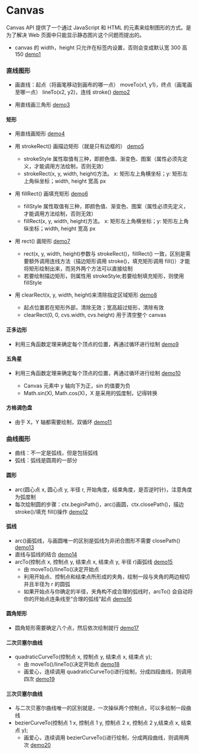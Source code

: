 # Canvas

Canvas API 提供了一个通过 JavaScript 和 HTML 的<canvas>元素来绘制图形的方式。是为了解决 Web 页面中只能显示静态图片这个问题而提出的。

-   canvas 的 width，height 只允许在标签内设置，否则会变成默认宽 300 高 150 [demo1](https://github.com/YaliixxG/Canvas/blob/main/demo1.html)

### 直线图形

-   画直线：起点（将画笔移动到画布的哪一点） moveTo(x1, y1)，终点（画笔画至哪一点） lineTo(x2, y2)，连线 stroke() [demo2](https://github.com/YaliixxG/Canvas/blob/main/demo2.html)

-   用直线画三角形 [demo3](https://github.com/YaliixxG/Canvas/blob/main/demo3.html)

#### 矩形

-   用直线画矩形 [demo4](https://github.com/YaliixxG/Canvas/blob/main/demo4.html)

-   用 strokeRect() 画描边矩形（就是只有边框的） [demo5](https://github.com/YaliixxG/Canvas/blob/main/demo5.html)

    -   strokeStyle 属性取值有三种，即颜色值、渐变色、图案（属性必须先定义，才能调用方法绘制，否则无效）
    -   strokeRect(x, y, width, height)方法。 x: 矩形左上角横坐标；y: 矩形左上角纵坐标；width, height 宽高 px

-   用 fillRect() 画填充矩形 [demo6](https://github.com/YaliixxG/Canvas/blob/main/demo6.html)

    -   fillStyle 属性取值有三种，即颜色值、渐变色、图案（属性必须先定义，才能调用方法绘制，否则无效）
    -   fillRect(x, y, width, height)方法。 x: 矩形左上角横坐标；y: 矩形左上角纵坐标；width, height 宽高 px

-   用 rect() 画矩形 [demo7](https://github.com/YaliixxG/Canvas/blob/main/demo7.html)

    -   rect(x, y, width, height)参数与 strokeRect()，fillRect() 一致，区别是需要额外调用连线方法（描边矩形调用 stroke()，填充矩形调用 fill()）才能将矩形绘制出来，而另外两个方法可以直接绘制
    -   若要绘制描边矩形，则属性用 strokeStyle;若要绘制填充矩形，则使用 fillStyle

-   用 clearRect(x, y, width, height)来清除指定区域矩形 [demo8](https://github.com/YaliixxG/Canvas/blob/main/demo8.html)

    -   起点位置若在矩形外部，清除无效；宽高超过矩形，清除有效
    -   clearRect(0, 0, cvs.width, cvs.height) 用于清空整个 canvas

#### 正多边形

-   利用三角函数定理来确定每个顶点的位置，再通过循环进行绘制 [demo9](https://github.com/YaliixxG/Canvas/blob/main/demo9.html)

#### 五角星

-   利用三角函数定理来确定每个顶点的位置，再通过循环进行绘制 [demo10](https://github.com/YaliixxG/Canvas/blob/main/demo10.html)

    -   Canvas 元素中 y 轴向下为正，sin 的值要为负
    -   Math.sin(X), Math.cos(X)，X 是采用的弧度制，记得转换

#### 方格调色盘

-   由于 X，Y 轴都需要绘制，双循环 [demo11](https://github.com/YaliixxG/Canvas/blob/main/demo11.html)

### 曲线图形

-   曲线：不一定是弧线，但是包括弧线
-   弧线：弧线是圆周的一部分

#### 圆形

-   arc(圆心点 x, 圆心点 y, 半径 r, 开始角度，结束角度，是否逆时针)，注意角度为弧度制
-   每次绘制圆的步骤：ctx.beginPath()，arc()画圆，ctx.closePath()，描边 stroke()/填充 fill()操作 [demo12](https://github.com/YaliixxG/Canvas/blob/main/demo12.html)

#### 弧线

-   arc()画弧线，与画圆唯一的区别是弧线为非闭合图形不需要 closePath() [demo13](https://github.com/YaliixxG/Canvas/blob/main/demo13.html)
-   直线与弧线的结合 [demo14](https://github.com/YaliixxG/Canvas/blob/main/demo14.html)
-   arcTo(控制点 x, 控制点 y, 结束点 x, 结束点 y, 半径 r)画弧线 [demo15](https://github.com/YaliixxG/Canvas/blob/main/demo15.html)
    -   由 moveTo()/lineTo()决定开始点
    -   利用开始点、控制点和结束点所形成的夹角，绘制一段与夹角的两边相切并且半径为 r 的圆弧
    -   如果开始点与你确定的半径，夹角构不成合理的弧线时，arcTo() 会自动将你的开始点连条线至“合理的弧线”起点 [demo16](https://github.com/YaliixxG/Canvas/blob/main/demo16.html)

#### 圆角矩形

-   圆角矩形需要确定八个点，然后依次绘制就行 [demo17](https://github.com/YaliixxG/Canvas/blob/main/demo17.html)

#### 二次贝塞尔曲线

-   quadraticCurveTo(控制点 x, 控制点 y, 结束点 x, 结束点 y);
    -   由 moveTo()/lineTo()决定开始点 [demo18](https://github.com/YaliixxG/Canvas/blob/main/demo18.html)
    -   画爱心，连续调用 quadraticCurveTo()进行绘制，分成四段曲线，则调用四次 [demo19](https://github.com/YaliixxG/Canvas/blob/main/demo19.html)

#### 三次贝塞尔曲线

-   与二次贝塞尔曲线唯一的区别就是，一次操纵两个控制点，可以多绘制一段曲线
-   bezierCurveTo(控制点 1 x, 控制点 1 y, 控制点 2 x, 控制点 2 y,结束点 x, 结束点 y);
    -   画爱心，连续调用 bezierCurveTo()进行绘制，分成两段曲线，则调用两次 [demo20](https://github.com/YaliixxG/Canvas/blob/main/demo20.html)
